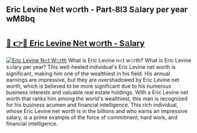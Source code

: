 ## Eric Levine N𝚎t w𝚘rth - Part-8l3 S𝚊lary per year wM8bq

# <h2><a href="http://gc3cya.nevu.top/?p=Eric+Levine">🔗 👉🔴 Eric Levine N𝚎t w𝚘rth - S𝚊lary</a></h2>

[![Eric Levine N𝚎t W𝚘rth](https://i.imgur.com/Oavwk0R.jpeg)](http://gc3cya.nevu.top/?p=Eric+Levine)
What is Eric Levine n𝚎t w𝚘rth? What is Eric Levine s𝚊lary per year?
This well-heeled individual's Eric Levine net worth is significant, making him one of the wealthiest in his field. His annual earnings are impressive, but they are overshadowed by Eric Levine net worth, which is believed to be more significant due to his numerous business interests and valuable real estate holdings. With a Eric Levine net worth that ranks him among the world's wealthiest, this man is recognized for his business acumen and financial intelligence. This rich individual, whose Eric Levine net worth is in the billions and who earns an impressive salary, is a prime example of the force of commitment, hard work, and financial intelligence.

